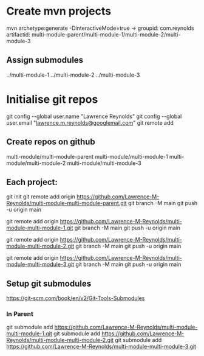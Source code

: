 
# Create mvn projects
mvn archetype:generate -DinteractiveMode=true
->
groupid: com.reynolds
artifactid: multi-module-parent/multi-module-1/multi-module-2/multi-module-3

## Assign submodules
  <modules>
    <module>../multi-module-1</module>
    <module>../multi-module-2</module>
    <module>../multi-module-3</module>
  </modules>

# Initialise git repos
git config --global user.name "Lawrence Reynolds"
git config --global user.email "lawrence.m.reynolds@googlemail.com"
git remote add <name> <url>

## Create repos on github
multi-module/multi-module-parent
multi-module/multi-module-1
multi-module/multi-module-2
multi-module/multi-module-3

## Each project:
git init
git remote add origin https://github.com/Lawrence-M-Reynolds/multi-module-multi-module-parent.git
git branch -M main
git push -u origin main

git remote add origin https://github.com/Lawrence-M-Reynolds/multi-module-multi-module-1.git
git branch -M main
git push -u origin main

git remote add origin https://github.com/Lawrence-M-Reynolds/multi-module-multi-module-2.git
git branch -M main
git push -u origin main

git remote add origin https://github.com/Lawrence-M-Reynolds/multi-module-multi-module-3.git
git branch -M main
git push -u origin main

## Setup git submodules
https://git-scm.com/book/en/v2/Git-Tools-Submodules

### In Parent
git submodule add https://github.com/Lawrence-M-Reynolds/multi-module-multi-module-1.git
git submodule add https://github.com/Lawrence-M-Reynolds/multi-module-multi-module-2.git
git submodule add https://github.com/Lawrence-M-Reynolds/multi-module-multi-module-3.git